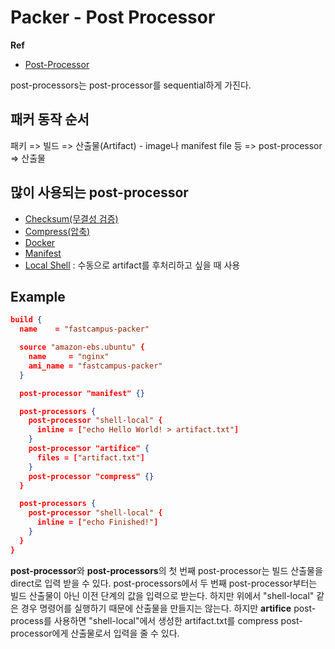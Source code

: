 # Packer - Post Processor

**Ref**

* [Post-Processor](https://www.packer.io/docs/post-processors)

post-processors는 post-processor를 sequential하게 가진다.

## 패커 동작 순서

패키 => 빌드 => 산출물(Artifact) - image나 manifest file 등 => post-processor => 산출물

## 많이 사용되는 post-processor

* [Checksum(무결성 검증)](https://www.packer.io/docs/post-processors/checksum)
* [Compress(압축)](https://www.packer.io/docs/post-processors/compress)
* [Docker](https://www.packer.io/docs/post-processors/docker/docker-import)
* [Manifest](https://www.packer.io/docs/post-processors/manifest)
* [Local Shell](https://www.packer.io/docs/post-processors/shell-local) : 수동으로 artifact를 후처리하고 싶을 때 사용

## Example

```json
build {
  name    = "fastcampus-packer"

  source "amazon-ebs.ubuntu" {
    name     = "nginx"
    ami_name = "fastcampus-packer"
  }

  post-processor "manifest" {}

  post-processors {
    post-processor "shell-local" {
      inline = ["echo Hello World! > artifact.txt"]
    }
    post-processor "artifice" {
      files = ["artifact.txt"]
    }
    post-processor "compress" {}
  }

  post-processors {
    post-processor "shell-local" {
      inline = ["echo Finished!"]
    }
  }
}
```

**post-processor**와 **post-processors**의 첫 번째 post-processor는 빌드 산출물을 direct로 입력 받을 수 있다. post-processors에서 두 번째 post-processor부터는 빌드 산출물이 아닌 이전 단계의 값을 입력으로 받는다. 하지만 위에서 "shell-local" 같은 경우 명령어를 실행하기 때문에 산출물을 만들지는 않는다. 하지만 **artifice** post-process를 사용하면 "shell-local"에서 생성한 artifact.txt를 compress post-processor에게 산출물로서 입력을 줄 수 있다.
